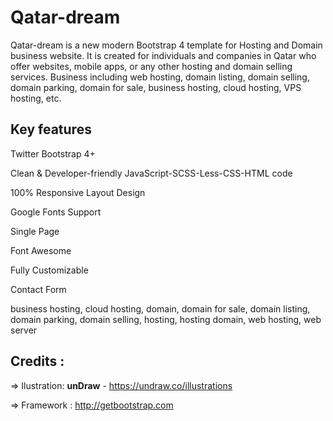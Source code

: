 # Qatar-dream
Qatar-dream is a new modern Bootstrap 4 template for Hosting and Domain business website. It is created for individuals and companies in Qatar who offer websites, mobile apps, or any other hosting and domain selling services. Business including web hosting, domain listing, domain selling, domain parking, domain for sale, business hosting, cloud hosting, VPS hosting, etc.

Key features
-------------
Twitter Bootstrap 4+

Clean & Developer-friendly JavaScript-SCSS-Less-CSS-HTML code

100% Responsive Layout Design 

Google Fonts Support

Single Page

Font Awesome 

Fully Customizable

Contact Form

business hosting, cloud hosting, domain, domain for sale, domain listing, domain parking, domain selling, hosting, hosting domain, web hosting, web server 

Credits :
-------
=> Ilustration: **unDraw** - https://undraw.co/illustrations 

=> Framework : http://getbootstrap.com
